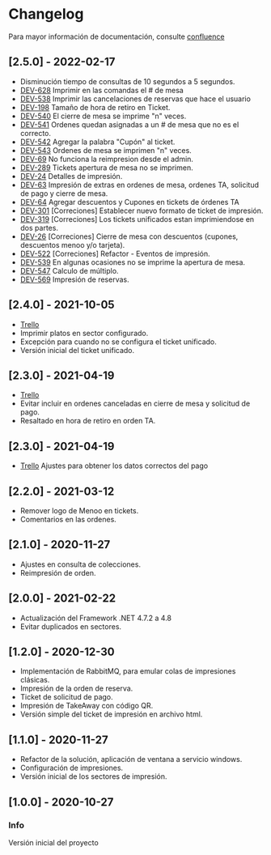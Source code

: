 # Changelog
Para mayor información de documentación, consulte [confluence](https://menoo-app.atlassian.net/wiki/spaces/DESARROLLO/overview)
## [2.5.0] - 2022-02-17
- Disminución tiempo de consultas de 10 segundos a 5 segundos.
- [DEV-628](https://menoo-app.atlassian.net/browse/DEV-628) Imprimir en las comandas el # de mesa
- [DEV-538](https://menoo-app.atlassian.net/browse/DEV-538) Imprimir las cancelaciones de reservas que hace el usuario
- [DEV-198](https://menoo-app.atlassian.net/browse/DEV-198) Tamaño de hora de retiro en Ticket.
- [DEV-540](https://menoo-app.atlassian.net/browse/DEV-540) El cierre de mesa se imprime "n" veces.
- [DEV-541](https://menoo-app.atlassian.net/browse/DEV-541) Ordenes quedan asignadas a un # de mesa que no es el correcto.
- [DEV-542](https://menoo-app.atlassian.net/browse/DEV-542) Agregar la palabra "Cupón" al ticket.
- [DEV-543](https://menoo-app.atlassian.net/browse/DEV-543) Ordenes de mesa se imprimen "n" veces.
- [DEV-69](https://menoo-app.atlassian.net/browse/DEV-69) No funciona la reimpresion desde el admin.
- [DEV-289](https://menoo-app.atlassian.net/browse/DEV-289) Tickets apertura de mesa no se imprimen.
- [DEV-24](https://menoo-app.atlassian.net/browse/DEV-24) Detalles de impresión.
- [DEV-63](https://menoo-app.atlassian.net/browse/DEV-63) Impresión de extras en ordenes de mesa, ordenes TA, solicitud de pago y cierre de mesa.
- [DEV-64](https://menoo-app.atlassian.net/browse/DEV-64) Agregar descuentos y Cupones en tickets de órdenes TA
- [DEV-301](https://menoo-app.atlassian.net/browse/DEV-301) [Correciones] Establecer nuevo formato de ticket de impresión.
- [DEV-319](https://menoo-app.atlassian.net/browse/DEV-319) [Correciones] Los tickets unificados estan imprimiendose en dos partes.
- [DEV-26](https://menoo-app.atlassian.net/browse/DEV-26) [Correciones] Cierre de mesa con descuentos (cupones, descuentos menoo y/o tarjeta).
- [DEV-522](https://menoo-app.atlassian.net/browse/DEV-522) [Correciones] Refactor - Eventos de impresión.
- [DEV-539](https://menoo-app.atlassian.net/browse/DEV-539) En algunas ocasiones no se imprime la apertura de mesa.
- [DEV-547](https://menoo-app.atlassian.net/browse/DEV-547) Calculo de múltiplo.
- [DEV-569](https://menoo-app.atlassian.net/browse/DEV-569) Impresión de reservas.
## [2.4.0] - 2021-10-05
- [Trello](https://trello.com/c/g2G7ARna)
- Imprimir platos en sector configurado.
- Excepción para cuando no se configura el ticket unificado.
- Versión inicial del ticket unificado.

## [2.3.0] - 2021-04-19
- [Trello](https://trello.com/c/g2G7ARna)
- Evitar incluir en ordenes canceladas en cierre de mesa y solicitud de pago.
- Resaltado en hora de retiro en orden TA.

## [2.3.0] - 2021-04-19
- [Trello](https://trello.com/c/fMLq79qG) Ajustes para obtener los datos correctos del pago

## [2.2.0] - 2021-03-12
- Remover logo de Menoo en tickets.
- Comentarios en las ordenes.

## [2.1.0] - 2020-11-27
- Ajustes en consulta de colecciones.
- Reimpresión de orden.

## [2.0.0] - 2021-02-22
- Actualización del Framework .NET 4.7.2 a 4.8
- Evitar duplicados en sectores.

## [1.2.0] - 2020-12-30
- Implementación de RabbitMQ, para emular colas de impresiones clásicas.
- Impresión de la orden de reserva.
- Ticket de solicitud de pago.
- Impresión de TakeAway con código QR.
- Versión simple del ticket de impresión en archivo html.

## [1.1.0] - 2020-11-27
- Refactor de la solución, aplicación de ventana a servicio windows.
- Configuración de impresiones.
- Versión inicial de los sectores de impresión.
## [1.0.0] - 2020-10-27

### Info
Versión inicial del proyecto
